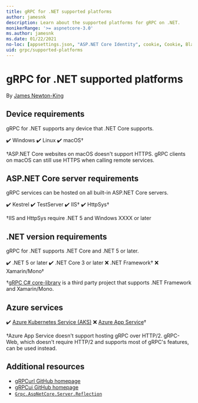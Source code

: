 ```yaml
---
title: gRPC for .NET supported platforms
author: jamesnk
description: Learn about the supported platforms for gRPC on .NET.
monikerRange: '>= aspnetcore-3.0'
ms.author: jamesnk
ms.date: 01/22/2021
no-loc: [appsettings.json, "ASP.NET Core Identity", cookie, Cookie, Blazor, "Blazor Server", "Blazor WebAssembly", "Identity", "Let's Encrypt", Razor, SignalR]
uid: grpc/supported-platforms
---
```

# gRPC for .NET supported platforms

By [James Newton-King](https://twitter.com/jamesnk)

## Device requirements

gRPC for .NET supports any device that .NET Core supports.

✔️ Windows
✔️ Linux
✔️ macOS&dagger;

&dagger;ASP.NET Core websites on macOS doesn't support HTTPS. gRPC clients on macOS can still use HTTPS when calling remote services.

## ASP.NET Core server requirements

gRPC services can be hosted on all built-in ASP.NET Core servers.

✔️ Kestrel
✔️ TestServer
✔️ IIS&dagger;
✔️ HttpSys&dagger;

&dagger;IIS and HttpSys require .NET 5 and Windows XXXX or later

## .NET version requirements

gRPC for .NET supports .NET Core and .NET 5 or later.

✔️ .NET 5 or later
✔️ .NET Core 3 or later
❌ .NET Framework&dagger;
❌ Xamarin/Mono&dagger;

&dagger;[gRPC C# core-library](https://grpc.io/docs/languages/csharp/quickstart/) is a third party project that supports .NET Framework and Xamarin/Mono.

## Azure services

✔️ [Azure Kubernetes Service (AKS)](https://azure.microsoft.com/services/kubernetes-service/)
❌ [Azure App Service](https://azure.microsoft.com/services/app-service/)&dagger;

&dagger;Azure App Service doesn't support hosting gRPC over HTTP/2. gRPC-Web, which doesn't require HTTP/2 and supports most of gRPC's features, can be used instead.

## Additional resources

* [gRPCurl GitHub homepage](https://github.com/fullstorydev/grpcurl)
* [gRPCui GitHub homepage](https://github.com/fullstorydev/grpcui)
* [`Grpc.AspNetCore.Server.Reflection`](https://www.nuget.org/packages/Grpc.AspNetCore.Server.Reflection)
